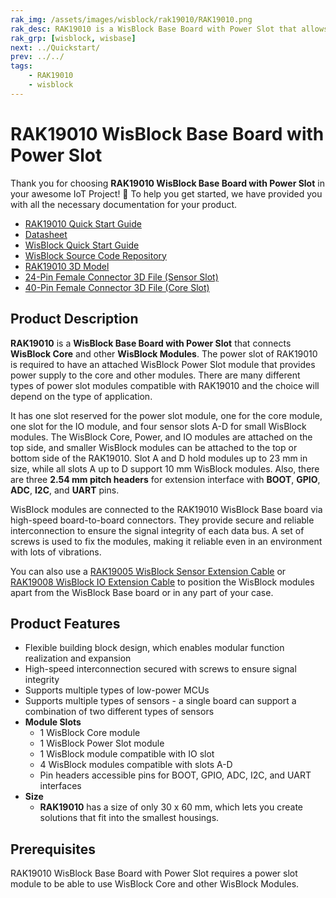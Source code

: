 ```yaml
---
rak_img: /assets/images/wisblock/rak19010/RAK19010.png
rak_desc: RAK19010 is a WisBlock Base Board with Power Slot that allows you to attach WisBlock modules in four sensor slots and one IO slot.
rak_grp: [wisblock, wisbase]
next: ../Quickstart/
prev: ../../
tags:
    - RAK19010
    - wisblock
---
```


# RAK19010 WisBlock Base Board with Power Slot

Thank you for choosing **RAK19010 WisBlock Base Board with Power Slot** in your awesome IoT Project! 🎉 To help you get started, we have provided you with all the necessary documentation for your product.

* [RAK19010 Quick Start Guide](../Quickstart/)
* [Datasheet](../Datasheet/)
* <a href="../../Quickstart/" target="_blank">WisBlock Quick Start Guide</a>
* [WisBlock Source Code Repository](https://github.com/RAKWireless/WisBlock/)
* [RAK19010 3D Model](https://downloads.rakwireless.com/3D_File/WisBlock/3D_RAK19010.stp)
* [24-Pin Female Connector 3D File (Sensor Slot)](https://downloads.rakwireless.com/3D_File/Accessory/WisConnector/F24S1003K6M.stp)
* [40-Pin Female Connector 3D File (Core Slot)](https://downloads.rakwireless.com/3D_File/Accessory/WisConnector/F40S1003K6M.stp)

## Product Description

**RAK19010** is a **WisBlock Base Board with Power Slot** that connects **WisBlock Core** and other **WisBlock Modules**. The power slot of RAK19010 is required to have an attached WisBlock Power Slot module that provides power supply to the core and other modules. There are many different types of power slot modules compatible with RAK19010 and the choice will depend on the type of application.

It has one slot reserved for the power slot module, one for the core module, one slot for the IO module, and four sensor slots A-D for small WisBlock modules. The WisBlock Core, Power, and IO modules are attached on the top side, and smaller WisBlock modules can be attached to the top or bottom side of the RAK19010. Slot A and D hold modules up to 23&nbsp;mm in size, while all slots A up to D support 10&nbsp;mm WisBlock modules. Also, there are three **2.54&nbsp;mm pitch headers** for extension interface with **BOOT**, **GPIO**, **ADC**, **I2C**, and **UART** pins.

WisBlock modules are connected to the RAK19010 WisBlock Base board via high-speed board-to-board connectors. They provide secure and reliable interconnection to ensure the signal integrity of each data bus. A set of screws is used to fix the modules, making it reliable even in an environment with lots of vibrations.

You can also use a [RAK19005 WisBlock Sensor Extension Cable](https://store.rakwireless.com/products/fpc-extension-cable-for-slot-a-to-d-rak19005) or [RAK19008 WisBlock IO Extension Cable](https://store.rakwireless.com/products/wisblock-io-extension-cable-rak19008) to position the WisBlock modules apart from the WisBlock Base board or in any part of your case.

## Product Features

* Flexible building block design, which enables modular function realization and expansion
* High-speed interconnection secured with screws to ensure signal integrity
* Supports multiple types of low-power MCUs
* Supports multiple types of sensors - a single board can support a combination of two different types of sensors
* **Module Slots**
    * 1 WisBlock Core module
    * 1 WisBlock Power Slot module
    * 1 WisBlock module compatible with IO slot
    * 4 WisBlock modules compatible with slots A-D
    * Pin headers accessible pins for BOOT, GPIO, ADC, I2C, and UART interfaces
* **Size**
    * **RAK19010** has a size of only 30 x 60&nbsp;mm, which lets you create solutions that fit into the smallest housings.

## Prerequisites

RAK19010 WisBlock Base Board with Power Slot requires a power slot module to be able to use WisBlock Core and other WisBlock Modules.